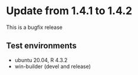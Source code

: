 # Update from 1.4.1 to 1.4.2

This is a bugfix release



## Test environments

* ubuntu 20.04, R 4.3.2
* win-builder (devel and release)


